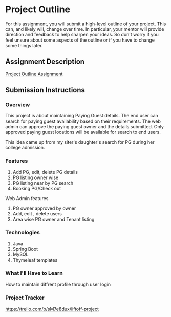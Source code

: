 # Project Outline
For this assignment, you will submit a high-level outline of your project. This can, and likely will, change over time. In particular, your mentor will provide direction and feedback to help sharpen your ideas. So don't worry if you feel unsure about some aspects of the outline or if you have to change some things later.

## Assignment Description
[Project Outline Assignment](https://education.launchcode.org/liftoff/modules/assignments/project-outline)

## Submission Instructions

### Overview
This project is about maintaining Paying Guest details. The end user can search for paying guest availability based on their requirements. The web admin can approve the paying guest owner and the details submitted. Only approved paying guest locations will be available for search to end users.

This idea came up from my siter's daughter's search for PG during her college admission.

### Features
1. Add PG, edit, delete PG details
2. PG listing owner wise
3. PG listing near by PG search
4. Booking PG/Check out

Web Admin features
1. PG owner approved by owner
2. Add, edit , delete users
3. Area wise PG owner and Tenant listing

### Technologies
1. Java
2. Spring Boot
3. MySQL
4. Thymeleaf templates

### What I'll Have to Learn
How to maintain diffrent profile through user login 

### Project Tracker
https://trello.com/b/sM7e8dux/liftoff-project
